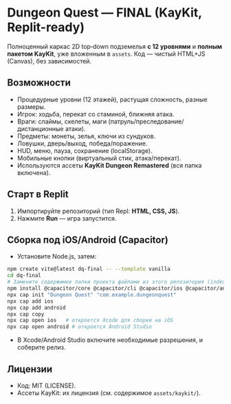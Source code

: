 # Dungeon Quest — FINAL (KayKit, Replit-ready)

Полноценный каркас 2D top‑down подземелья **с 12 уровнями** и **полным пакетом KayKit**, уже вложенным в `assets`.
Код — чистый HTML+JS (Canvas), без зависимостей.

## Возможности
- Процедурные уровни (12 этажей), растущая сложность, разные размеры.
- Игрок: ходьба, перекат со стаминой, ближняя атака.
- Враги: слаймы, скелеты, маги (патруль/преследование/дистанционные атаки).
- Предметы: монеты, зелья, ключи из сундуков.
- Ловушки, дверь/выход, победа/поражение.
- HUD, меню, пауза, сохранение (localStorage).
- Мобильные кнопки (виртуальный стик, атака/перекат).
- Используются ассеты **KayKit Dungeon Remastered** (вся папка включена).

## Старт в Replit
1. Импортируйте репозиторий (тип Repl: **HTML, CSS, JS**).
2. Нажмите **Run** — игра запустится.

## Сборка под iOS/Android (Capacitor)
- Установите Node.js, затем:
```bash
npm create vite@latest dq-final -- --template vanilla
cd dq-final
# Замените содержимое папки проекта файлами из этого репозитория (index.html, /src, /assets).
npm install @capacitor/core @capacitor/cli @capacitor/ios @capacitor/android
npx cap init "Dungeon Quest" "com.example.dungeonquest"
npx cap add ios
npx cap add android
npx cap copy
npx cap open ios   # откроется Xcode для сборки на iOS
npx cap open android # откроется Android Studio
```
- В Xcode/Android Studio включите необходимые разрешения, и соберите релиз.

## Лицензии
- Код: MIT (LICENSE).
- Ассеты KayKit: их лицензия (см. содержимое `assets/kaykit/`).
